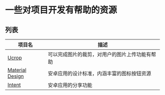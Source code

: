 # 一些对项目开发有帮助的资源

## 列表
| 项目名 | 描述 |
| -------|------|
|[Ucrop](https://github.com/Yalantis/uCrop) | 可以完成图片的裁剪，对用户的图片上传功能有帮助
|[Material Design](https://material.io/design) | 安卓应用的设计标准，内涵丰富的图标按钮资源
|[Intent](https://developer.android.com/training/sharing/send?hl=zh-cn#kotlin) | 安卓应用的分享功能